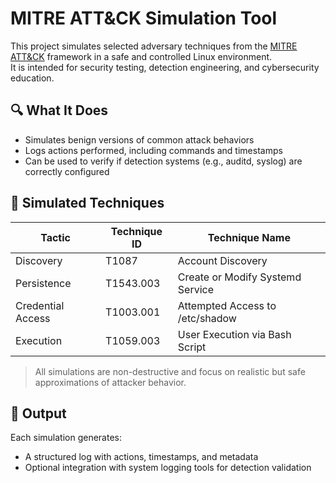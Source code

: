 # MITRE ATT&CK Simulation Tool

This project simulates selected adversary techniques from the
[MITRE ATT&CK](https://attack.mitre.org/) framework in a safe and controlled Linux environment.  
It is intended for security testing, detection engineering, and cybersecurity education.

## 🔍 What It Does

- Simulates benign versions of common attack behaviors
- Logs actions performed, including commands and timestamps
- Can be used to verify if detection systems (e.g., auditd, syslog) are correctly configured

## 🎯 Simulated Techniques

| Tactic               | Technique ID | Technique Name                  |
|----------------------|--------------|----------------------------------|
| Discovery            | T1087        | Account Discovery               |
| Persistence          | T1543.003    | Create or Modify Systemd Service |
| Credential Access    | T1003.001    | Attempted Access to /etc/shadow |
| Execution            | T1059.003    | User Execution via Bash Script  |

> All simulations are non-destructive and focus on realistic but safe approximations of attacker behavior.

## 📁 Output

Each simulation generates:
- A structured log with actions, timestamps, and metadata
- Optional integration with system logging tools for detection validation
